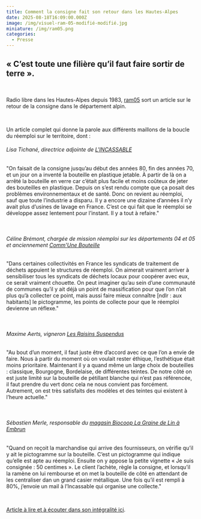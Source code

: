 ```yaml
---
title: Comment la consigne fait son retour dans les Hautes-Alpes
date: 2025-08-18T16:09:00.000Z
image: /img/visuel-ram-05-modifié-modifié.jpg
miniature: /img/ram05.png
categories:
  - Presse
---
```

## « C’est toute une filière qu’il faut faire sortir de terre ».

<br>

Radio libre dans les Hautes-Alpes depuis 1983, [ram05](https://ram05.fr/) sort un article sur le retour de la consigne dans le département alpin. 

<br>

Un article complet qui donne la parole aux différents maillons de la boucle du réemploi sur le territoire, dont :
<br>

###### Lisa Tichané, directrice adjointe de [L'INCASSABLE](https://lincassable.com/)

"On faisait de la consigne jusqu’au début des années 80, fin des années 70, et un jour on a inventé la bouteille en plastique jetable. À partir de là on a arrêté la bouteille en verre car c’était plus facile et moins coûteux de jeter des bouteilles en plastique. Depuis on s’est rendu compte que ça posait des problèmes environnementaux et de santé. Donc on revient au réemploi, sauf que toute l’industrie a disparu. Il y a encore une dizaine d’années il n’y avait plus d’usines de lavage en France. C’est ce qui fait que le réemploi se développe assez lentement pour l’instant. Il y a tout à refaire."

<br>

###### Céline Brémont, chargée de mission réemploi sur les départements 04 et 05 et anciennement [Comm'Une Bouteille](https://www.communebouteille.org/)

"Dans certaines collectivités en France les syndicats de traitement de déchets appuient le structures de réemploi. On aimerait vraiment arriver à sensibiliser tous les syndicats de déchets locaux pour coopérer avec eux, ce serait vraiment chouette. On peut imaginer qu’au sein d’une communauté de communes qu’il y ait déjà un point de massification pour que l’on n’ait plus qu’à collecter ce point, mais aussi faire mieux connaître \[ndlr : aux habitants] le pictogramme, les points de collecte pour que le réemploi devienne un réflexe."

<br>

###### Maxime Aerts, vigneron [Les Raisins Suspendus](https://www.les-raisins-suspendus.fr/)

"Au bout d’un moment, il faut juste être d’accord avec ce que l’on a envie de faire. Nous à partir du moment où on voulait rester éthique, l’esthétique était moins prioritaire. Maintenant il y a quand même un large choix de bouteilles : classique, Bourgogne, Bordelaise, de différentes teintes. De notre côté on est juste limité sur la bouteille de pétillant blanche qui n’est pas référencée, il faut prendre du vert donc cela ne nous convient pas forcément. Autrement, on est très satisfaits des modèles et des teintes qui existent à l’heure actuelle."

<br>

###### Sébastien Merle, responsable du [magasin Biocoop La Graine de Lin à Embrun](https://lagrainedelin.biocoop.net/)

"Quand on reçoit la marchandise qui arrive des fournisseurs, on vérifie qu’il y ait le pictogramme sur la bouteille. C’est un pictogramme qui indique qu’elle est apte au réemploi. Ensuite on y appose la petite vignette « Je suis consignée : 50 centimes ». Le client l’achète, règle la consigne, et lorsqu’il la ramène on lui rembourse et on met la bouteille de côté en attendant de les centraliser dan un grand casier métallique. Une fois qu’il est rempli à 80%, j’envoie un mail à l’Incassable qui organise une collecte."

[](https://lagrainedelin.biocoop.net/)

<br> 

[Article à lire et à écouter dans son intégralité ici](https://ram05.fr/cest-toute-une-filiere-quil-fait-faire-sortir-de-terre-comment-la-consigne-fait-son-retour-dans-les-hautes-alpes).
